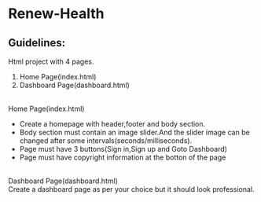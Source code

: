 # Renew-Health
## Guidelines:
Html project with 4 pages.</br>
1. Home Page(index.html)</br>
2. Dashboard Page(dashboard.html)</br>
</br>
Home Page(index.html)</br>
<ul>
<li>Create a homepage with header,footer and body section.</li>
<li>Body section must contain an image slider.And the slider image can be changed after some intervals(seconds/milliseconds).</li>
<li>Page must have 3 buttons(Sign in,Sign up and Goto Dashboard)</li>
<li>Page must have copyright information at the botton of the page</li>
</ul>
</br>
Dashboard Page(dashboard.html)</br>
Create a dashboard page as per your choice but it should look professional.

